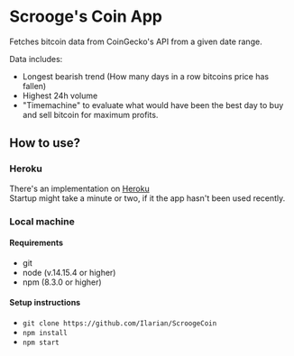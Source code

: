 # Scrooge's Coin App

Fetches bitcoin data from CoinGecko's API from a given date range.

Data includes:
- Longest bearish trend (How many days in a row bitcoins price has fallen)
- Highest 24h volume
- "Timemachine" to evaluate what would have been the best day to buy and sell bitcoin
  for maximum profits.

## How to use?

### Heroku
There's an implementation on [Heroku](https://scroogescoinapp.herokuapp.com/)\
Startup might take a minute or two, if it the app hasn't been used recently.

### Local machine

#### Requirements
- git
- node (v.14.15.4 or higher)
- npm (8.3.0 or higher)

#### Setup instructions
- `git clone https://github.com/Ilarian/ScroogeCoin`
- `npm install`
- `npm start`